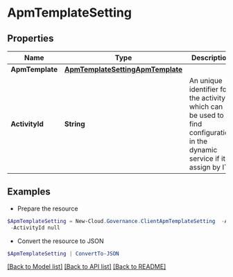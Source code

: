 # ApmTemplateSetting
## Properties

Name | Type | Description | Notes
------------ | ------------- | ------------- | -------------
**ApmTemplate** | [**ApmTemplateSettingApmTemplate**](ApmTemplateSettingApmTemplate.md) |  | [optional] 
**ActivityId** | **String** | An unique identifier for the activity which can be used to find configuration in the dynamic service if it is assign by IT | [optional] 

## Examples

- Prepare the resource
```powershell
$ApmTemplateSetting = New-Cloud.Governance.ClientApmTemplateSetting  -ApmTemplate null `
 -ActivityId null
```

- Convert the resource to JSON
```powershell
$ApmTemplateSetting | ConvertTo-JSON
```

[[Back to Model list]](../README.md#documentation-for-models) [[Back to API list]](../README.md#documentation-for-api-endpoints) [[Back to README]](../README.md)

